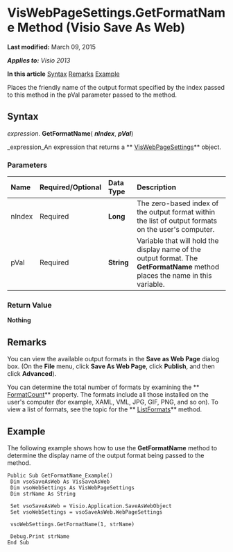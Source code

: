 
# VisWebPageSettings.GetFormatName Method (Visio Save As Web)

 **Last modified:** March 09, 2015

 _**Applies to:** Visio 2013_

 **In this article**
 [Syntax](#sectionSection0)
 [Remarks](#sectionSection1)
 [Example](#sectionSection2)


Places the friendly name of the output format specified by the index passed to this method in the pVal parameter passed to the method.

## Syntax
<a name="sectionSection0"> </a>

 _expression_. **GetFormatName**( **_nIndex_**,  **_pVal_**)

 _expression_An expression that returns a  ** [VisWebPageSettings](http://msdn.microsoft.com/library/14280ea7-e8b1-d4b2-941b-121f2c17f787%28Office.15%29.aspx)** object.


### Parameters



|**Name**|**Required/Optional**|**Data Type**|**Description**|
|:-----|:-----|:-----|:-----|
|nIndex |Required| **Long**|The zero-based index of the output format within the list of output formats on the user's computer.|
|pVal |Required| **String**|Variable that will hold the display name of the output format. The  **GetFormatName** method places the name in this variable.|

### Return Value

 **Nothing**


## Remarks
<a name="sectionSection1"> </a>

You can view the available output formats in the  **Save as Web Page** dialog box. (On the **File** menu, click **Save As Web Page**, click  **Publish**, and then click  **Advanced**).

You can determine the total number of formats by examining the  ** [FormatCount](269825eb-a51d-5494-292b-b524e321d248.md)** property. The formats include all those installed on the user's computer (for example, XAML, VML, JPG, GIF, PNG, and so on). To view a list of formats, see the topic for the ** [ListFormats](76495f43-a8f0-3159-f594-37af9fabcee2.md)** method.


## Example
<a name="sectionSection2"> </a>

The following example shows how to use the  **GetFormatName** method to determine the display name of the output format being passed to the method.


```
Public Sub GetFormatName_Example() 
 Dim vsoSaveAsWeb As VisSaveAsWeb 
 Dim vsoWebSettings As VisWebPageSettings 
 Dim strName As String 
 
 Set vsoSaveAsWeb = Visio.Application.SaveAsWebObject 
 Set vsoWebSettings = vsoSaveAsWeb.WebPageSettings 
 
 vsoWebSettings.GetFormatName(1, strName) 
 
 Debug.Print strName 
End Sub 
 

```

